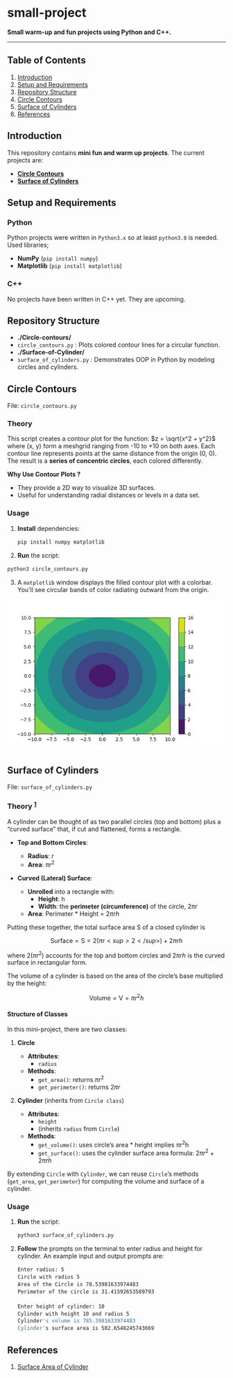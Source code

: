 # small-project
**Small warm-up and fun projects using Python and C++.**

---
## Table of Contents
1. [Introduction](#introduction)
2. [Setup and Requirements](#setup-and-requirements)
3. [Repository Structure](#repository-structure)
4. [Circle Contours](#circle-contours)
5. [Surface of Cylinders](#surface-of-cylinders)
6. [References](#references)



## Introduction
This repository contains **mini fun and warm up projects**. The current projects are:

- [**Circle Contours**](#circle-contours)
- [**Surface of Cylinders**](#surface-of-cylinders)

## Setup and Requirements
### Python
Python projects were written in `Python3.x` so at least `python3.8` is needed. Used libraries;
- **NumPy** (`pip install numpy`)  
- **Matplotlib** (`pip install matplotlib`)  

### C++
No projects have been written in C++ yet. They are upcoming.

## Repository Structure
- **./Circle-contours/**
 - `circle_contours.py` : Plots colored contour lines for a circular function.  
- **./Surface-of-Cylinder/**
 - `surface_of_cylinders.py` : Demonstrates OOP in Python by modeling circles and cylinders.

## Circle Contours
File: `circle_contours.py`

### Theory
This script creates a contour plot for the function: $z = \sqrt{x^2 + y^2}$ where (x, y) form a meshgrid ranging from -10 to +10 on both axes. Each contour line represents points at the same distance from the origin (0, 0). The result is a **series of concentric circles**, each colored differently.

**Why Use Contour Plots ?**  
- They provide a 2D way to visualize 3D surfaces.
- Useful for understanding radial distances or levels in a data set.

### Usage
1. **Install** dependencies:
   ```bash
   pip install numpy matplotlib
   ```
2. **Run** the script:
  ```bash
  python3 circle_contours.py
  ```
3. A `matplotlib` window displays the filled contour plot with a colorbar. You’ll see circular bands of color radiating outward from the origin.

![Circle Contour Plot ](./Circle-contours/circlecontours.png)

## Surface of Cylinders 
File: `surface_of_cylinders.py`

### Theory <sup>[1](https://www.geeksforgeeks.org/surface-area-of-cylinder/)</sup>

A cylinder can be thought of as two parallel circles (top and bottom) plus a “curved surface” that, if cut and flattened, forms a rectangle.

- **Top and Bottom Circles**:
  - **Radius**: r
  - **Area**: $\pi r$<sup>2</sup>

- **Curved (Lateral) Surface**:
  - **Unrolled** into a rectangle with:
    - **Height**: h
    - **Width**: the **perimeter (circumference)** of the circle, $2 \pi r$
  - **Area**: Perimeter * Height = $2 \pi rh$

Putting these together, the total surface area S of a closed cylinder is 

$$
\text{Surface} = \text{S} = 2(\pi r<sup>2</sup>) + 2\pi rh
$$

where $2(\pi r$<sup>2</sup>) accounts for the top and bottom circles and $2\pi rh$ is the curved surface in rectangular form.

The volume of a cylinder is based on the area of the circle’s base multiplied by the height:

$$
\text{Volume} = \text{V} = \pi r^2h
$$


#### **Structure of Classes**
In this mini-project, there are two classes:

1. **Circle**  
   - **Attributes**:
     - `radius`
   - **Methods**:
     - `get_area()`: returns $\pi r$<sup>2</sup>
     - `get_perimeter()`: returns $2\pi r$

2. **Cylinder** (inherits from `Circle class`)
   - **Attributes**:
     - `height`
     - (inherits `radius` from `Circle`)
   - **Methods**:
     - `get_volume()`: uses circle’s area * height implies $\pi r$<sup>2</sup>h
     - `get_surface()`: uses the cylinder surface area formula: $2\pi r$<sup>2</sup> + $2\pi rh$

By extending `Circle` with `Cylinder`, we can reuse `Circle`’s methods (`get_area`, `get_perimeter`) for computing the volume and surface of a cylinder.

### Usage

1. **Run** the script:
   ```bash
   python3 surface_of_cylinders.py   
   ```
2. **Follow** the prompts on the terminal to enter radius and height for cylinder. An example input and output prompts are:

    ```bash
    Enter radius: 5
    Circle with radius 5
    Area of the Circle is 78.53981633974483
    Perimeter of the circle is 31.41592653589793

    Enter height of cylinder: 10
    Cylinder with height 10 and radius 5
    Cylinder's volume is 785.3981633974483
    Cylinder's surface area is 502.6548245743669

    ```
    
## References
1. [Surface Area of Cylinder](https://www.geeksforgeeks.org/surface-area-of-cylinder/)
